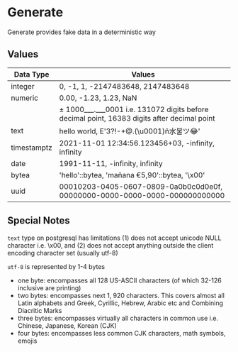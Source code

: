 # Generate

Generate provides fake data in a deterministic way

## Values

| Data Type   | Values                                                                                                            |
| ----------- | ----------------------------------------------------------------------------------------------------------------- |
| integer     | 0, -1, 1, -2147483648, 2147483648                                                                                 |
| numeric     | 0.00, -1.23, 1.23, NaN                                                                                            |
|             | ± 1000___.___0001 i.e. 131072 digits before decimal point, 16383 digits after decimal point                       |
| text        | hello world, E'3?!-+@.(\u0001)ñ水불ツ😂'                                                                           |
| timestamptz | 2021-11-01 12:34:56.123456+03, -infinity, infinity                                                                |
| date        | 1991-11-11, -infinity, infinity                                                                                   |
| bytea       | 'hello'::bytea, 'mañana €5,90'::bytea, '\x00'                                                                     |
| uuid        | 00010203-0405-0607-0809-0a0b0c0d0e0f, 00000000-0000-0000-0000-000000000000                                        |

## Special Notes

`text` type on postgresql has limitations (1) does not accept unicode NULL character i.e. \x00, and (2) does not accept anything outside the client encoding character set (usually utf-8)

`utf-8` is represented by 1-4 bytes

- one byte: encompasses all 128 US-ASCII characters (of which 32-126 inclusive are printing)
- two bytes: encompasses next 1, 920 characters. This covers almost all Latin alphabets and Greek, Cyrillic, Hebrew, Arabic etc and Combining Diacritic Marks
- three bytes: encompasses virtually all characters in common use i.e. Chinese, Japanese, Korean (CJK)
- four bytes: encompasses less common CJK characters, math symbols, emojis

